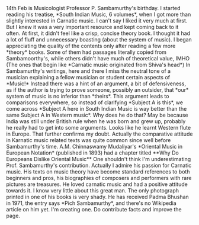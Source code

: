 <!---

Also spelled Samba*moorthy*.

Treatise: South Indian music (6 volumes)
Great composers, Great musicians, Flute, Syama Sastry.

Some contemporary theorists contradict Sambamurthy's stance on 22 shrutis (Arvindh Krishnaswamy, Madhumohan Komaragiri)

His contribution to Carnatic music very valuable.


1971 list of Padma Bhushan awardees has a *Pich Sambamoorthy*
<https://en.wikipedia.org/wiki/List_of_Padma_Bhushan_award_recipients_%281970%E2%80%9379%29#1971>
No Wikipedia page yet.

T. M. Krishna has written a book in 1999?
<https://en.wikipedia.org/wiki/T._M._Krishna#Professor_P._Sambamoorthy_.281999.29>

In 2001, Jayashri, along with Sanjay Subrahmanyan and T. M. Krishna wrote the book 'Prof. Sambamoorthy, the visionary musicologist', detailing the life and times of Prof.Sambamoorthy – eminent Indian musicologist. The book was published to commemorate his birth centenary.
<https://en.wikipedia.org/wiki/Bombay_Jayashri#Passing_on_an_inheritance>


High quality writing. Technical. Knowledge in various systems.

Bit defensive. Always comparative. (So were other musicologiest in british raj era)

<https://en.wikipedia.org/wiki/Madras_Music_Academy>
> Books on both music and other general subjects donated by the families of late Prof. P. Sambamoorthy...
--!>

14th Feb is Musicologist Professor P. Sambamurthy's birthday. I started reading his treatise, *South Indian Music, 6 volumes*, when I got more than slightly interested in Carnatic music. I can't say I liked it very much at first. But I knew it was a very important resource and kept coming back to it often.

At first, it didn't feel like a crisp, concise theory book. I thought it had a lot of fluff and unnecessary boasting (about the system of music). I began appreciating the quality of the contents only after reading a few more *theory* books. Some of them had passages literally copied from Sambamoorthy's, while others didn't have much of theoretical value, IMHO (The ones that begin like *Carnatic music originated from Shiva's head*)

In Sambamurthy's writings, here and there I miss the neutral tone of a musician explaining a fellow musician or student certain aspects of *Music!* Instead there was a hint of an argument, a bit of defensiveness, as if the author is trying to prove someone, possibly an outsider, that *our* system of music is no inferior than *theirs*. This argument leads to comparisons everywhere, so instead of clarifying *Subject A is this*, we come across *Subject A here in South Indian Music is way better than the same Subject A in Western music*. Why does he do that?

May be because India was still under British rule when he was born and grew up, probably he really had to get into some arguments. Looks like he learnt Western flute in Europe. That further confirms my doubt.

Actually the comparative attitude in Karnatic music related texts was quite common since well before Sambamurthy's time. A.M. Chinnaswamy Mudaliyar's *Oriental Music in European Notation* (published in 1893) had a chapter titled **Why Do Europeans Dislike Oriental Music**

One shouldn't think I'm underestimating Prof. Sambamurthy's contribution. Actually I admire his passion for Carnatic music. His texts on music theory have become standard references to both beginners and pros, his biographies of composers and performers with rare pictures are treasures. He loved carnatic music and had a positive attitude towards it. 

I know very little about this great man. The only photograph printed in one of his books is very shady. He has received Padma Bhushan in 1971, the entry says *Pich Sambamurthy*, and there's no Wikipedia article on him yet. I'm creating one. Do contribute facts and improve the page.
